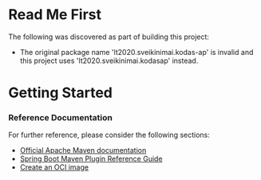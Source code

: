 # Read Me First
The following was discovered as part of building this project:

* The original package name 'lt2020.sveikinimai.kodas-ap' is invalid and this project uses 'lt2020.sveikinimai.kodasap' instead.

# Getting Started

### Reference Documentation
For further reference, please consider the following sections:

* [Official Apache Maven documentation](https://maven.apache.org/guides/index.html)
* [Spring Boot Maven Plugin Reference Guide](https://docs.spring.io/spring-boot/docs/2.4.1/maven-plugin/reference/html/)
* [Create an OCI image](https://docs.spring.io/spring-boot/docs/2.4.1/maven-plugin/reference/html/#build-image)

